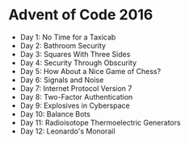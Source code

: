 # Advent of Code 2016

- Day 1: No Time for a Taxicab
- Day 2: Bathroom Security
- Day 3: Squares With Three Sides
- Day 4: Security Through Obscurity
- Day 5: How About a Nice Game of Chess?
- Day 6: Signals and Noise
- Day 7: Internet Protocol Version 7
- Day 8: Two-Factor Authentication
- Day 9: Explosives in Cyberspace
- Day 10: Balance Bots
- Day 11: Radioisotope Thermoelectric Generators
- Day 12: Leonardo's Monorail
